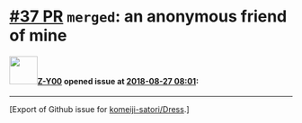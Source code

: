 # [\#37 PR](https://github.com/komeiji-satori/Dress/pull/37) `merged`: an anonymous friend of mine

#### <img src="https://avatars.githubusercontent.com/u/23717414?u=74d5c054332eaba6866d6a42dfc2bee094c97d78&v=4" width="50">[Z-Y00](https://github.com/Z-Y00) opened issue at [2018-08-27 08:01](https://github.com/komeiji-satori/Dress/pull/37):






-------------------------------------------------------------------------------



[Export of Github issue for [komeiji-satori/Dress](https://github.com/komeiji-satori/Dress).]
